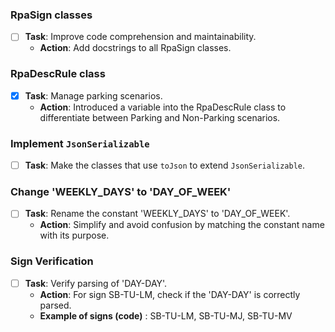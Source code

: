 ### RpaSign classes

- [ ] **Task**: Improve code comprehension and maintainability.
    - **Action**: Add docstrings to all RpaSign classes.

### RpaDescRule class

- [X] **Task**: Manage parking scenarios.
    - **Action**: Introduced a variable into the RpaDescRule class to differentiate between Parking and Non-Parking
      scenarios.

### Implement `JsonSerializable`

- [ ] **Task**: Make the classes that use `toJson` to extend `JsonSerializable`.

### Change 'WEEKLY_DAYS' to 'DAY_OF_WEEK'

- [ ] **Task**: Rename the constant 'WEEKLY_DAYS' to 'DAY_OF_WEEK'.
  - **Action**: Simplify and avoid confusion by matching the constant name with its purpose.

### Sign Verification

- [ ] **Task**: Verify parsing of 'DAY-DAY'.
    - **Action**: For sign SB-TU-LM, check if the 'DAY-DAY' is correctly parsed.
    - **Example of signs (code)** : SB-TU-LM, SB-TU-MJ, SB-TU-MV